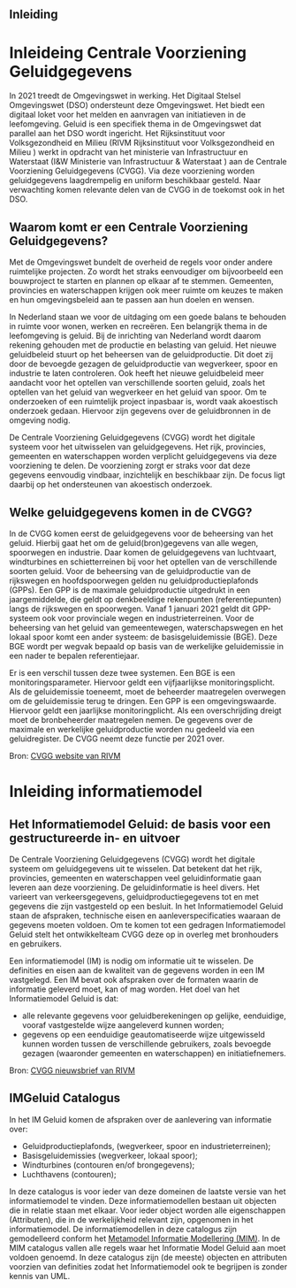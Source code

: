 ## Inleiding

<h1>Inleideing Centrale Voorziening Geluidgegevens</h1>

<p>In 2021 treedt de Omgevingswet in werking. Het Digitaal Stelsel Omgevingswet (DSO) ondersteunt deze Omgevingswet. Het biedt een digitaal loket voor het melden en aanvragen van initiatieven in de leefomgeving. Geluid is een specifiek thema in de Omgevingswet dat parallel aan het DSO wordt ingericht. Het Rijksinstituut voor Volksgezondheid en Milieu (RIVM Rijksinstituut voor Volksgezondheid en Milieu ) werkt in opdracht van het ministerie van Infrastructuur en Waterstaat (I&W Ministerie van Infrastructuur & Waterstaat ) aan de Centrale Voorziening Geluidgegevens (CVGG). Via deze voorziening worden geluidgegevens laagdrempelig en uniform beschikbaar gesteld. Naar verwachting komen relevante delen van de CVGG in de toekomst ook in het DSO.</p>

 

<h2>Waarom komt er een Centrale Voorziening Geluidgegevens?</h2>
<p>Met de Omgevingswet bundelt de overheid de regels voor onder andere ruimtelijke projecten. Zo wordt het straks eenvoudiger om bijvoorbeeld een bouwproject te starten en plannen op elkaar af te stemmen. Gemeenten, provincies en waterschappen krijgen ook meer ruimte om keuzes te maken en hun omgevingsbeleid aan te passen aan hun doelen en wensen.</p>

<p>In Nederland staan we voor de uitdaging om een goede balans te behouden in ruimte voor wonen, werken en recreëren. Een belangrijk thema in de leefomgeving is geluid. Bij de inrichting van Nederland wordt daarom rekening gehouden met de productie en belasting van geluid. Het nieuwe geluidbeleid stuurt op het beheersen van de geluidproductie. Dit doet zij door de bevoegde gezagen de geluidproductie van wegverkeer, spoor en industrie te laten controleren. Ook heeft het nieuwe geluidbeleid meer aandacht voor het optellen van verschillende soorten geluid, zoals het optellen van het geluid van wegverkeer en het geluid van spoor. Om te onderzoeken of een ruimtelijk project inpasbaar is, wordt vaak akoestisch onderzoek gedaan. Hiervoor zijn gegevens over de geluidbronnen in de omgeving nodig.</p>

<p>De Centrale Voorziening Geluidgegevens (CVGG) wordt het digitale systeem voor het uitwisselen van geluidgegevens. Het rijk, provincies, gemeenten en waterschappen worden verplicht geluidgegevens via deze voorziening te delen. De voorziening zorgt er straks voor dat deze gegevens eenvoudig vindbaar, inzichtelijk en beschikbaar zijn. De focus ligt daarbij op het ondersteunen van akoestisch onderzoek.</p>

<h2>Welke geluidgegevens komen in de CVGG?</h2>
<p>In de CVGG komen eerst de geluidgegevens voor de beheersing van het geluid. Hierbij gaat het om de geluid(bron)gegevens van alle wegen, spoorwegen en industrie. Daar komen de geluidgegevens van luchtvaart, windturbines en schietterreinen bij voor het optellen van de verschillende soorten geluid. Voor de beheersing van de geluidproductie van de rijkswegen en hoofdspoorwegen gelden nu geluidproductieplafonds (GPPs). Een GPP is de maximale geluidproductie uitgedrukt in een jaargemiddelde, die geldt op denkbeeldige rekenpunten (referentiepunten) langs de rijkswegen en spoorwegen. Vanaf 1 januari  2021 geldt dit GPP-systeem ook voor provinciale wegen en industrieterreinen. Voor de beheersing van het geluid van gemeentewegen, waterschapswegen en het lokaal spoor komt een ander systeem: de basisgeluidemissie (BGE). Deze BGE wordt per wegvak bepaald op basis van de werkelijke geluidemissie in een nader te bepalen referentiejaar.</p>

<p>Er is een verschil tussen deze twee systemen. Een BGE is een monitoringsparameter. Hiervoor geldt een vijfjaarlijkse monitoringsplicht. Als de geluidemissie toeneemt, moet de beheerder maatregelen overwegen om de geluidemissie terug te dringen. Een GPP is een omgevingswaarde. Hiervoor geldt een jaarlijkse monitoringplicht. Als een overschrijding dreigt moet de bronbeheerder maatregelen nemen. De gegevens over de maximale en werkelijke geluidproductie worden nu gedeeld via een geluidregister. De CVGG neemt deze functie per 2021 over.</p>

<p>Bron: <a href="https://www.rivm.nl/cvgg">CVGG website van RIVM</a></p>

<h1>Inleiding informatiemodel</h1>

<h2>Het Informatiemodel Geluid: de basis voor een gestructureerde in- en uitvoer</h2>
<p>De Centrale Voorziening Geluidgegevens (CVGG) wordt het digitale systeem om geluidgegevens uit te wisselen. Dat betekent dat het rijk, provincies, gemeenten en waterschappen veel geluidinformatie gaan leveren aan deze voorziening. De geluidinformatie is heel divers. Het varieert van verkeersgegevens, geluidproductiegegevens tot en met gegevens die zijn vastgesteld op een besluit. In het Informatiemodel Geluid staan de afspraken, technische eisen en aanleverspecificaties waaraan de gegevens moeten voldoen. Om te komen tot een gedragen Informatiemodel Geluid stelt het ontwikkelteam CVGG deze op in overleg met bronhouders en gebruikers.</p>

<p>Een informatiemodel (IM) is nodig om informatie uit te wisselen. De definities en eisen aan de kwaliteit van de gegevens worden in een IM vastgelegd. Een IM bevat ook afspraken over de formaten waarin de informatie geleverd moet, kan of mag worden. Het doel van het Informatiemodel Geluid is dat:</p>

<ul>
<li>alle relevante gegevens voor geluidberekeningen op gelijke, eenduidige, vooraf vastgestelde wijze aangeleverd kunnen worden;</li>

<li> gegevens op een eenduidige geautomatiseerde wijze uitgewisseld kunnen worden tussen de verschillende gebruikers, zoals bevoegde gezagen (waaronder gemeenten en waterschappen) en initiatiefnemers.</li>
</ul>

<p>Bron: <a href="https://action.spike.email/101500/Newsletter/v4r4n5znfsaqki37g3n7ej54kbhvciefhheiu475gu6ze4zy6loa?utm_source=Spike&utm_medium=email&utm_campaign=Centrale%20Voorziening%20Geluidgegevens&culture=nl-NL">CVGG nieuwsbrief van RIVM</a></p>

<h2>IMGeluid Catalogus</h2>

<p>In het IM Geluid komen de afspraken over de aanlevering van informatie over:</p>

<ul>
<li>Geluidproductieplafonds, (wegverkeer, spoor en industrieterreinen);</li>
<li>Basisgeluidemissies (wegverkeer, lokaal spoor);</li>
<li>Windturbines (contouren en/of brongegevens);</li>
<li>Luchthavens (contouren);</li>
</ul>

<p>In deze catalogus is voor ieder van deze domeinen de laatste versie van het informatiemodel te vinden. Deze informatiemodellen bestaan uit objecten die in relatie staan met elkaar. Voor ieder object worden alle eigenschappen (Attributen), die in de werkelijkheid relevant zijn, opgenomen in het informatiemodel. De informatiemodellen in deze catalogus zijn gemodelleerd conform het <a href="https://geonovum.github.io/MIM-Werkomgeving/#bijlagen">Metamodel Informatie Modellering (MIM)</a>.  In de MIM catalogus vallen alle regels waar het Informatie Model Geluid aan moet voldoen genoemd. In deze catalogus zijn (de meeste) objecten en attributen voorzien van definities zodat het Informatiemodel ook te begrijpen is zonder kennis van UML.</p>

